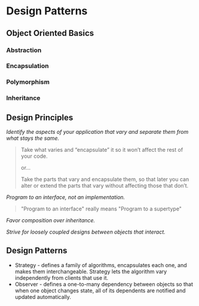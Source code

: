 # Design Patterns

## Object Oriented Basics

### Abstraction
### Encapsulation
### Polymorphism
### Inheritance

## Design Principles

_Identify the aspects of your application that vary and separate them from
what stays the same._
> Take what varies and “encapsulate” it so it won’t affect the rest of your code.
>
> or...
>
> Take the parts that vary and encapsulate them, so that later you can alter
> or extend the parts that vary without affecting those that don’t.

_Program to an interface, not an implementation._
> "Program to an interface" really means "Program to a supertype"

_Favor composition over inheritance._

_Strive for loosely coupled designs between objects that interact._

## Design Patterns

- Strategy - defines a family of algorithms, encapsulates each one, and makes them interchangeable.
  Strategy lets the algorithm vary independently from clients that use it.
- Observer - defines a one-to-many dependency between objects so that when one object changes state,
  all of its dependents are notified and updated automatically.

